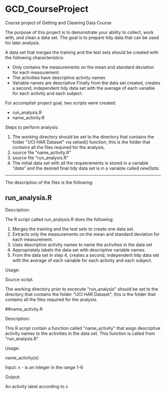 # GCD_CourseProject
Course project of Getting and Cleaning Data Course

The purpose of this project is to demonstrate your ability to collect, work with, and clean a data set. The goal is to prepare tidy data that can be used for later analysis. 

A data set that merges the training and the test sets should be created with the following characteristics:
  * Only contains the measurements on the mean and standard deviation for each measurement. 
  * The activities have descriptive activity names
  * Variable names are descriptive
Finally from the data set created, creates a second, independent tidy data set with the average of each variable for each activity and each subject.

For accomplish project goal, two scripts were created: 

* run_analysis.R
* name_activity.R


Steps to perform analysis:

1. The working directory should be set to the directory that contains the folder "UCI HAR Dataset" via setwd() function, this is the folder that contains all the files required for the analysis.
2. source file "name_activity.R"
3. source file "run_analysis.R"
4. The initial data set with all the requierements is stored in a variable *"data"* and the desired final tidy data set is in a variable called *newData*.

--------------------------------------------

The description of the files is the following:

## run_analysis.R

Description:

The R script called run_analysis.R does the following:

1.    Merges the training and the test sets to create one data set.
2.    Extracts only the measurements on the mean and standard deviation for each measurement. 
3.    Uses descriptive activity names to name the activities in the data set
4.    Appropriately labels the data set with descriptive variable names. 
5.    From the data set in step 4, creates a second, independent tidy data set with the average of each variable for each activity and each subject.


Usage:

Source script.

The working directory prior to excecute "run_analysis" should be set to the directory that contains the folder "UCI HAR Dataset", this is the folder that contains all the files required for the analysis.



##name_activity.R

Description:

This R script contain a function called "name_activity" that asign descriptive activity names to the activities in the data set. 
This function is called from "run_analysis.R"

Usage:

name_activity(x)

  Input:
  x - is an integer in the range 1-6
  
  Output:
  
  An activity label according to x
  
  